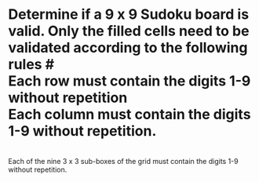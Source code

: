 # Determine if a 9 x 9 Sudoku board is valid. Only the filled cells need to be validated according to the following rules # <br> Each row must contain the digits 1-9 without repetition<br />Each column must contain the digits 1-9 without repetition. 
<br /> Each of the nine 3 x 3 sub-boxes of the grid must contain the digits 1-9 without repetition.<br />
